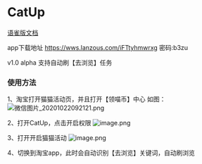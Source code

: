 # CatUp


[语雀版文档](https://www.yuque.com/docs/share/3d53aef3-1209-4b5a-beb5-aefccc32c14a)

app下载地址
https://wws.lanzous.com/iFTtyhmwrxg
密码:b3zu

v1.0 alpha
支持自动刷【去浏览】任务

### 使用方法
1、淘宝打开猫猫活动页，并且打开【领喵币】中心
如图：
![微信图片_20201022092121.png](https://i.loli.net/2020/10/22/nTHASfQpUJKLdNF.png)

2、打开CatUp，点击开启权限
![image.png](https://i.loli.net/2020/10/22/eidFPljJmhUpc1E.png)

3、打开开启猫猫活动
![image.png](https://i.loli.net/2020/10/22/q9Nj5Mh4KnzGto7.png)

4、切换到淘宝app，此时会自动识别【去浏览】关键词，自动刷浏览


